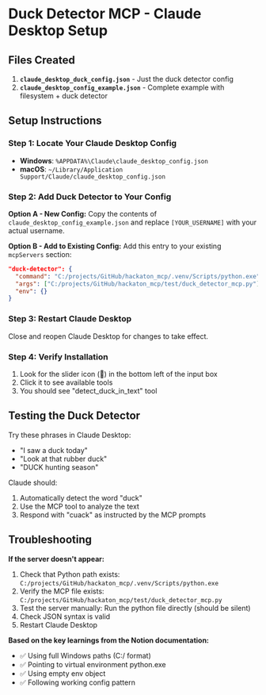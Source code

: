 # Duck Detector MCP - Claude Desktop Setup

## Files Created

1. **`claude_desktop_duck_config.json`** - Just the duck detector config
2. **`claude_desktop_config_example.json`** - Complete example with filesystem + duck detector

## Setup Instructions

### Step 1: Locate Your Claude Desktop Config
- **Windows**: `%APPDATA%\Claude\claude_desktop_config.json`
- **macOS**: `~/Library/Application Support/Claude/claude_desktop_config.json`

### Step 2: Add Duck Detector to Your Config

**Option A - New Config:**
Copy the contents of `claude_desktop_config_example.json` and replace `[YOUR_USERNAME]` with your actual username.

**Option B - Add to Existing Config:**
Add this entry to your existing `mcpServers` section:
```json
"duck-detector": {
  "command": "C:/projects/GitHub/hackaton_mcp/.venv/Scripts/python.exe",
  "args": ["C:/projects/GitHub/hackaton_mcp/test/duck_detector_mcp.py"],
  "env": {}
}
```

### Step 3: Restart Claude Desktop
Close and reopen Claude Desktop for changes to take effect.

### Step 4: Verify Installation
1. Look for the slider icon (🔧) in the bottom left of the input box
2. Click it to see available tools
3. You should see "detect_duck_in_text" tool

## Testing the Duck Detector

Try these phrases in Claude Desktop:
- "I saw a duck today"
- "Look at that rubber duck"
- "DUCK hunting season"

Claude should:
1. Automatically detect the word "duck" 
2. Use the MCP tool to analyze the text
3. Respond with "cuack" as instructed by the MCP prompts

## Troubleshooting

**If the server doesn't appear:**
1. Check that Python path exists: `C:/projects/GitHub/hackaton_mcp/.venv/Scripts/python.exe`
2. Verify the MCP file exists: `C:/projects/GitHub/hackaton_mcp/test/duck_detector_mcp.py`
3. Test the server manually: Run the python file directly (should be silent)
4. Check JSON syntax is valid
5. Restart Claude Desktop

**Based on the key learnings from the Notion documentation:**
- ✅ Using full Windows paths (C:/ format)
- ✅ Pointing to virtual environment python.exe
- ✅ Using empty env object
- ✅ Following working config pattern
